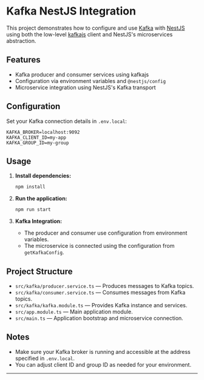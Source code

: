 
# Kafka NestJS Integration

This project demonstrates how to configure and use [Kafka](https://kafka.apache.org/) with [NestJS](https://nestjs.com/) using both the low-level [kafkajs](https://kafka.js.org/) client and NestJS's microservices abstraction.

## Features

- Kafka producer and consumer services using kafkajs
- Configuration via environment variables and `@nestjs/config`
- Microservice integration using NestJS's Kafka transport

## Configuration

Set your Kafka connection details in `.env.local`:

```
KAFKA_BROKER=localhost:9092
KAFKA_CLIENT_ID=my-app
KAFKA_GROUP_ID=my-group
```

## Usage

1. **Install dependencies:**
   ```bash
   npm install
   ```

2. **Run the application:**
   ```bash
   npm run start
   ```

3. **Kafka Integration:**
   - The producer and consumer use configuration from environment variables.
   - The microservice is connected using the configuration from `getKafkaConfig`.

## Project Structure

- `src/kafka/producer.service.ts` — Produces messages to Kafka topics.
- `src/kafka/consumer.service.ts` — Consumes messages from Kafka topics.
- `src/kafka/kafka.module.ts` — Provides Kafka instance and services.
- `src/app.module.ts` — Main application module.
- `src/main.ts` — Application bootstrap and microservice connection.

## Notes

- Make sure your Kafka broker is running and accessible at the address specified in `.env.local`.
- You can adjust client ID and group ID as needed for your environment.

---
